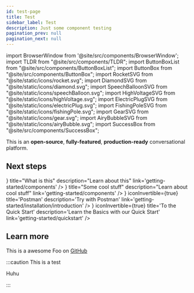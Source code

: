 ```yaml
---
id: test-page
title: Test
sidebar_label: Test
description: Just some component testing
pagination_prev: null
pagination_next: null
---
```


import BrowserWindow from '@site/src/components/BrowserWindow';
import TLDR from "@site/src/components/TLDR";
import ButtonBoxList from "@site/src/components/ButtonBoxList";
import ButtonBox from "@site/src/components/ButtonBox";
import RocketSVG from "@site/static/icons/rocket.svg";
import DiamondSVG from "@site/static/icons/diamond.svg";
import SpeechBalloonSVG from "@site/static/icons/speechBalloon.svg";
import HighVoltageSVG from "@site/static/icons/highVoltage.svg";
import ElectricPlugSVG from "@site/static/icons/electricPlug.svg";
import FishingPoleSVG from "@site/static/icons/fishingPole.svg";
import GearSVG from "@site/static/icons/gear.svg";
import AiryBubbleSVG from "@site/static/icons/airyBubble.svg";
import SuccessBox from "@site/src/components/SuccessBox";


<TLDR>

This is an **open-source**, **fully-featured**, **production-ready**
conversational platform.

</TLDR>


## Next steps

<ButtonBoxList>
<ButtonBox
    icon={<HighVoltageSVG />}
    title="What is this"
    description="Learn about this"
    link='getting-started/components'
/>
<ButtonBox
    icon={<SpeechBalloonSVG />}
    title="Some cool stuff"
    description="Learn about cool stuff"
    link='getting-started/components'
/>
<ButtonBox
    icon={<RocketSVG />}
    iconInvertible={true}
    title='Postman'
    description='Try with Postman'
    link='getting-started/installation/introduction'
/>
<ButtonBox
    icon={<DiamondSVG />}
    iconInvertible={true}
    title='To the Quick Start'
    description='Learn the Basics with our Quick Start'
    link='getting-started/quickstart'
/>
</ButtonBoxList>

<SuccessBox>

## Learn more

This is a awesome Foo on [GitHub](https://github.com)

</SuccessBox>


:::caution This is a test

Huhu

:::
